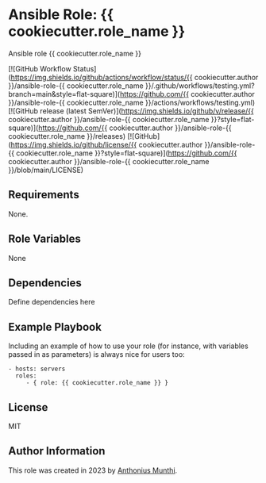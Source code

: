 Ansible Role: {{ cookiecutter.role_name }}
=========

Ansible role {{ cookiecutter.role_name }}

[![GitHub Workflow Status](https://img.shields.io/github/actions/workflow/status/{{ cookiecutter.author }}/ansible-role-{{ cookiecutter.role_name }}/.github/workflows/testing.yml?branch=main&style=flat-square)](https://github.com/{{ cookiecutter.author }}/ansible-role-{{ cookiecutter.role_name }}/actions/workflows/testing.yml)
[![GitHub release (latest SemVer)](https://img.shields.io/github/v/release/{{ cookiecutter.author }}/ansible-role-{{ cookiecutter.role_name }}?style=flat-square)](https://github.com/{{ cookiecutter.author }}/ansible-role-{{ cookiecutter.role_name }}/releases)
[![GitHub](https://img.shields.io/github/license/{{ cookiecutter.author }}/ansible-role-{{ cookiecutter.role_name }}?style=flat-square)](https://github.com/{{ cookiecutter.author }}/ansible-role-{{ cookiecutter.role_name }}/blob/main/LICENSE)

Requirements
------------

None.

Role Variables
--------------

None

Dependencies
------------

Define dependencies here

Example Playbook
----------------

Including an example of how to use your role (for instance, with variables passed in as parameters) is always nice for users too:

    - hosts: servers
      roles:
         - { role: {{ cookiecutter.role_name }} }

License
-------

MIT

Author Information
------------------

This role was created in 2023 by [Anthonius Munthi](https://itstoni.com).
